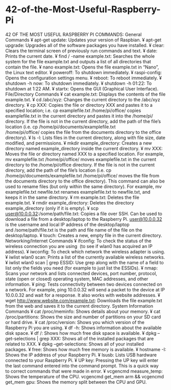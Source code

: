 # 42-of-the-Most-Useful-Raspberry-Pi

42 OF THE MOST USEFUL RASPBERRY PI COMMANDS:
General Commands
¥	apt-get update: Updates your version of Raspbian.
¥	apt-get upgrade: Upgrades all of the software packages you have installed.
¥	clear: Clears the terminal screen of previously run commands and text.
¥	date: Prints the current date.
¥	find / -name example.txt: Searches the whole system for the file example.txt and outputs a list of all directories that contain the file.
¥	nano example.txt: Opens the file example.txt in “Nano”, the Linux text editor.
¥	poweroff: To shutdown immediately.
¥	raspi-config: Opens the configuration settings menu.
¥	reboot: To reboot immediately.
¥	shutdown -h now: To shutdown immediately.
¥	shutdown -h 01:22: To shutdown at 1:22 AM.
¥	startx: Opens the GUI (Graphical User Interface).
File/Directory Commands
¥	cat example.txt: Displays the contents of the file example.txt.
¥	cd /abc/xyz: Changes the current directory to the /abc/xyz directory.
¥	cp XXX: Copies the file or directory XXX and pastes it to a specified location; i.e. cp examplefile.txt /home/pi/office/ copies examplefile.txt in the current directory and pastes it into the /home/pi/ directory. If the file is not in the current directory, add the path of the file’s location (i.e. cp /home/pi/documents/examplefile.txt /home/pi/office/ copies the file from the documents directory to the office directory).
¥	ls -l: Lists files in the current directory, along with file size, date modified, and permissions.
¥	mkdir example_directory: Creates a new directory named example_directory inside the current directory.
¥	mv XXX: Moves the file or directory named XXX to a specified location. For example, mv examplefile.txt /home/pi/office/ moves examplefile.txt in the current directory to the /home/pi/office directory. If the file is not in the current directory, add the path of the file’s location (i.e. cp /home/pi/documents/examplefile.txt /home/pi/office/ moves the file from the documents directory to the office directory). This command can also be used to rename files (but only within the same directory). For example, mv examplefile.txt newfile.txt renames examplefile.txt to newfile.txt, and keeps it in the same directory.
¥	rm example.txt: Deletes the file example.txt.
¥	rmdir example_directory: Deletes the directory example_directory (only if it is empty).
¥	scp user@10.0.0.32:/some/path/file.txt: Copies a file over SSH. Can be used to download a file from a desktop/laptop to the Raspberry Pi. user@10.0.0.32 is the username and local IP address of the desktop/laptop and /some/path/file.txt is the path and file name of the file on the desktop/laptop.
¥	touch: Creates a new, empty file in the current directory.
Networking/Internet Commands
¥	ifconfig: To check the status of the wireless connection you are using  (to see if wlan0 has acquired an IP address).
¥	iwconfig: To check which network the wireless adapter is using.
¥	iwlist wlan0 scan: Prints a list of the currently available wireless networks.
¥	iwlist wlan0 scan | grep ESSID: Use grep along with the name of a field to list only the fields you need (for example to just list the ESSIDs).
¥	nmap: Scans your network and lists connected devices, port number, protocol, state (open or closed) operating system, MAC addresses, and other information.
¥	ping: Tests connectivity between two devices connected on a network. For example, ping 10.0.0.32 will send a packet to the device at IP 10.0.0.32 and wait for a response. It also works with website addresses.
¥	wget http://www.website.com/example.txt: Downloads the file example.txt from the web and saves it to the current directory.
System Information Commands
¥	cat /proc/meminfo: Shows details about your memory.
¥	cat /proc/partitions: Shows the size and number of partitions on your SD card or hard drive.
¥	cat /proc/version: Shows you which version of the Raspberry Pi you are using.
¥	df -h: Shows information about the available disk space.
¥	df /: Shows how much free disk space is available.
¥	dpkg –get-selections | grep XXX: Shows all of the installed packages that are related to XXX.
¥	dpkg –get-selections: Shows all of your installed packages.
¥	free: Shows how much free memory is available.
¥	hostname -I: Shows the IP address of your Raspberry Pi.
¥	lsusb: Lists USB hardware connected to your Raspberry Pi.
¥	UP key: Pressing the UP key will enter the last command entered into the command prompt. This is a quick way to correct commands that were made in error.
¥	vcgencmd measure_temp: Shows the temperature of the CPU.
vcgencmd get_mem arm && vcgencmd get_mem gpu: Shows the memory split between the CPU and GPU.
